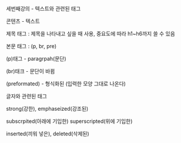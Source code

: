 세번째강의 - 텍스트와 관련된 태그



콘텐츠 - 텍스트

제목 태그 : 제목을 나타내고 싶을 때 사용, 중요도에 따라 h1~h6까지 쓸 수 있음



본문 태그 : (p, br, pre)

(p)태그 - paragrpah(문단)

(br)태크 - 문단이 바뀜

(preformated) - 형식화된 (입력한 모양 그대로 나온다)



글자와 관련된 태그

strong(강한), emphaseized(강조된)

subscrpited(아래에 기입한) superscripted(위에 기입한)

inserted(끼워 넣은), deleted(삭제된)